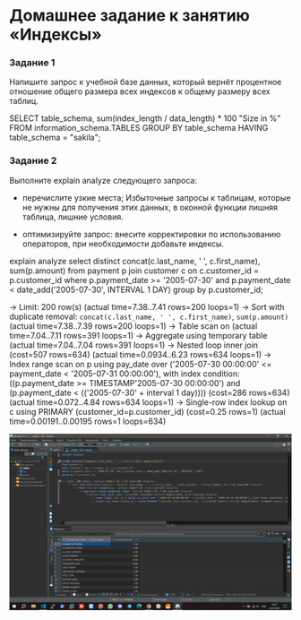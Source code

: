 # Домашнее задание к занятию «Индексы»

### Задание 1
Напишите запрос к учебной базе данных, который вернёт процентное отношение общего размера всех индексов к общему размеру всех таблиц.

SELECT table_schema, sum(index_length / data_length) * 100 "Size in %"
FROM information_schema.TABLES
GROUP BY table_schema
HAVING table_schema = "sakila";

### Задание 2
Выполните explain analyze следующего запроса:
- перечислите узкие места;
Избыточные запросы к таблицам, которые не нужны для получения этих данных, в оконной функции лишняя таблица, лишние условия.

- оптимизируйте запрос: внесите корректировки по использованию операторов, при необходимости добавьте индексы.

explain analyze
select distinct concat(c.last_name, ' ', c.first_name), sum(p.amount)
from payment p
join customer c on c.customer_id = p.customer_id
where p.payment_date >= '2005-07-30' and p.payment_date < date_add('2005-07-30', INTERVAL 1 DAY)
group by p.customer_id;

-> Limit: 200 row(s)  (actual time=7.38..7.41 rows=200 loops=1)
    -> Sort with duplicate removal: `concat(c.last_name, ' ', c.first_name)`, `sum(p.amount)`  (actual time=7.38..7.39 rows=200 loops=1)
        -> Table scan on <temporary>  (actual time=7.04..7.11 rows=391 loops=1)
            -> Aggregate using temporary table  (actual time=7.04..7.04 rows=391 loops=1)
                -> Nested loop inner join  (cost=507 rows=634) (actual time=0.0934..6.23 rows=634 loops=1)
                    -> Index range scan on p using pay_date over ('2005-07-30 00:00:00' <= payment_date < '2005-07-31 00:00:00'), with index condition: ((p.payment_date >= TIMESTAMP'2005-07-30 00:00:00') and (p.payment_date < <cache>(('2005-07-30' + interval 1 day))))  (cost=286 rows=634) (actual time=0.072..4.84 rows=634 loops=1)
                    -> Single-row index lookup on c using PRIMARY (customer_id=p.customer_id)  (cost=0.25 rows=1) (actual time=0.00191..0.00195 rows=1 loops=634)

![sql_indexes_hw_task2](https://github.com/znak72/index/blob/main/Task2.png)
